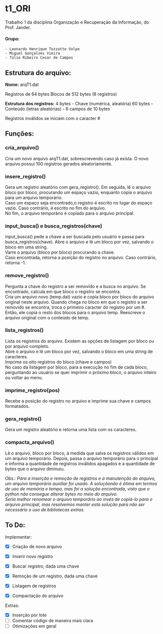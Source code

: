 # t1_ORI
Trabalho 1 da disciplina Organização e Recuperação da Informação, do Prof. Jander.

#### **Grupo:**
    - Leonardo Henrique Tozzatto Volpe
    - Miguel Gonçalves Vieira
    - Túlio Ribeiro Cesar de Campos


## Estrutura do arquivo:

**Nome:** arqT1.dat

Registros de 64 bytes
Blocos de 512 bytes (8 registros)

**Estrutura dos registros:**
4 bytes - Chave (numérica, aleatória)
60 bytes - Conteúdo (letras aleatórias)
         - 6 campos de 10 bytes

Registros inválidos se iniciam com o caracter #

## Funções:

### cria_arquivo()
Cria um novo arquivo arqT1.dat, sobrescrevendo caso já exista. O novo arquivo possui 100 registros gerados aleatoriamente.  
  
### insere_registro()
Gera um registro aleatório com gera_registro(). Em seguida, lê o arquivo bloco por bloco, procurando
um espaço vazio, enquanto copia o arquivo para um arquivo temporário.   
Caso um espaço seja encontrado,o registro é escrito no lugar do espaço vazio. 
Caso contrário, é escrito no fim do arquivo.  
No fim, o arquivo temporário é copiado para o arquivo principal.  
  
### input_busca() e busca_registros(chave) 
input_busca() pede a chave a ser buscada pelo usuário e passa para busca_registros(chave).
Abre o arquivo e lê um bloco por vez, salvando o bloco em uma string.  
Varre o arquivo (bloco por bloco) procurando a chave.  
Caso encontrada, retorna a posição do registro no arquivo. Caso contrário, retorna -1.
  
### remove_registro()
Pergunta a chave do registro a ser removido e a busca no arquivo.
Se encontrado, calcula em que bloco o registro se encontra.  
Cria um arquivo novo (temp.dat) vazio e copia bloco por bloco do arquivo original neste arquivo.
Quando chega no bloco em que o registro a ser removido se encontra, troca o primeiro caracter do registro
por um #. Então, ele copia o resto dos blocos para o arquivo temp.
Reescreve o arquivo original com o conteúdo de temp. 
  
### lista_registros()
Lista os registros do arquivo. Existem as opções de listagem por bloco ou por arquivo completo.  
Abre o arquivo e lê um bloco por vez, salvando o bloco em uma string de caracteres.  
Imprime os oito registros do bloco (chave e campos)  
No caso da listagem por bloco, para a execução no fim de cada bloco, perguntando ao usuário se quer imprimir o próximo bloco, o arquivo inteiro ou voltar ao menu.

### imprime_registro(pos)
Recebe a posição do registro no arquivo e imprime sua chave e campos formatados.

### gera_registro()
Gera um registro aleatório e retorna uma lista com os caracteres.

### compacta_arquivo()
Lê o arquivo, bloco por bloco, à medida que salva os registros válidos em um arquivo temporário.
Depois, passa o arquivo temporário para o principal e informa a quantidade de registros inválidos
apagados e a quantidade de bytes que o arquivo diminuiu.

*Obs.: Para a inserção e remoção de registros e a manutenção do arquivo, um arquivo temporário 
auxiliar foi usado. A soluçãonão é ótima em termos de uso de memória e tempo, mas foi a solução 
encontrada, visto que o python não consegue alterar bytes no meio do arquivo.*  
*Seria melhor renomear o arquivo temporário ao invés de copiá-lo para o arquivo principal, mas resolvemos
manter esta solução para não ser necessário o uso de bibliotecas extras.*


## To Do:

Implementar:
- [x] Criação de novo arquivo
- [x] Inserir novo registro
- [x] Buscar registro, dada uma chave
- [x] Remoção de um registro, dada uma chave
- [x] Listagem de registros
- [x] Compactação do arquivo
  
  
Extras:
- [x] Inserção por lote
- [ ] Comentar código de maneira mais clara
- [ ] Otimizações em geral
